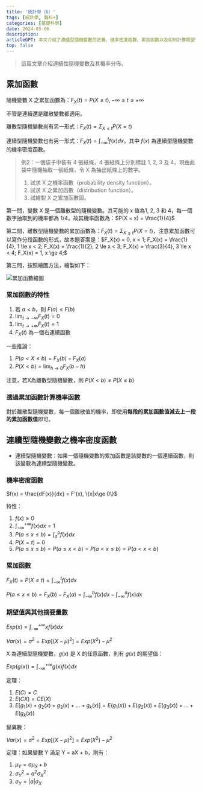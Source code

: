 ```yaml
---
title: '統計學（6）'
tags: [統計學, 醫科+]
categories: [基礎科學]
date: 2024-05-06
description: 
articleGPT: 本文介紹了連續型隨機變數的定義、機率密度函數、累加函數以及如何計算期望值和變異數等概念。
top: false
---
```


> 這篇文章介紹連續性隨機變數及其機率分佈。

## 累加函數
隨機變數 X 之累加函數為：$F_X(t) = P(X\le t), -\infty \le t \le + \infty$

不管是連續還是離散變數都適用。

離散型隨機變數尚有另一形式：$F_X(t) = \Sigma_{X\le t} P(X = t)$

連續型隨機變數也有另一形式：$F_X(t) = \int_{-\infty}^t f(x)dx$，其中 $f(x)$ 為連續型隨機變數的機率密度函數。

> 例2：一個袋子中裝有 4 張紙條，4 張紙條上分別標註 1, 2, 3 及 4，現由此袋中隨機抽取一張紙條，令 X 為抽出紙條上的數字。
> 1. 試求 X 之機率函數（probability density function）。
> 2. 試求 X 之累加函數（distribution function）。
> 3. 試繪製 X 之累加函數圖。

第一問，變數 X 是一個離散型的隨機變數。其可能的 x 值為1, 2, 3 和 4，每一個數字抽取到的機率都為 1/4，故其機率函數為：$P(X = x) = \frac{1}{4}$

第二問，離散型隨機變數的累加函數為：$F_X(t) = \Sigma_{X\le t} P(X = t)$，注意累加函數可以寫作分段函數的形式，故本題答案是：$F_X(x) = 0, x < 1; F_X(x) = \frac{1}{4}, 1 \le x < 2; F_X(x) = \frac{1}{2}, 2 \le x < 3; F_X(x) = \frac{3}{4}, 3 \le x < 4; F_X(x) = 1, x \ge 4;$

第三問，按照繪圖方法，繪製如下：

![累加函數繪圖](https://pictures.axiomatrix.org/1714961631767/Snipaste_2024-05-06_10-48-24.png)

### 累加函數的特性
1. 若 $a < b$，則 $F(a) \le F(b)$
2. $\lim_{t \rightarrow - \infty} F_X(t) = 0$
3. $\lim_{t \rightarrow + \infty} F_X(t) = 1$
4. $F_X(t)$ 為一個右連續函數

一些推論：
1. $P(a < X \le b) = F_X(b) - F_X(a)$
2. $P(X < b) = \lim_{h\rightarrow 0} F_X(b - h)$

注意，若X為離散型隨機變數，則 $P(X < b) \neq P(X\le b)$

### 透過累加函數計算機率函數
對於離散型隨機變數，每一個離散值的機率，即使用**每段的累加函數值減去上一段的累加函數值**即可。

## 連續型隨機變數之機率密度函數
- 連續型隨機變數：如果一個隨機變數的累加函數是該變數的一個連續函數，則該變數為連續型隨機變數。

### 機率密度函數
$f(x) = \frac{dF(x)}{dx} = F'(x), \{x|x\ge 0\}$

特性：
1. $f(x) \ge 0$
2. $\int_{-\infty}^{+ \infty} f(x)dx = 1$
3. $P(a \le x \le b) = \int_a^b f(x)dx$
4. $P(X = t) = 0$
5. $P(a \le x \le b) = P(a \le x < b) = P(a < x \le b) = P(a < x < b)$

### 累加函數
$F_X(t) = P(X \le t) = \int_{-\infty}^t f(x)dx$

$P(a \le x \le b) = F_X(b) - F_X(a) = \int_{-\infty}^b f(x)dx - \int_{-\infty}^a f(x)dx$

### 期望值與其他摘要量數

$Exp(x) = \int_{-\infty}^{+\infty} xf(x)dx$

$Var(x) = \sigma^2 = Exp[(X - \mu)^2] = Exp(X^2) - \mu^2$

X 為連續型隨機變數，$g(x)$ 是 X 的任意函數，則有 $g(x)$ 的期望值：

$Exp(g(x)) = \int_{-\infty}^{+\infty} g(x)f(x)dx$

定理：
1. $E(C) = C$
2. $E(CX) = CE(X)$
3. $E[g_1(x) + g_2(x) + g_3(x) + \dots + g_k(x)] = E(g_1(x)) + E(g_2(x)) + E(g_3(x)) + \dots + E(g_k(x))$

變異數：

$Var(x) = \sigma^2 = Exp[(X - \mu)^2] = Exp(X^2) - \mu^2$

定理：如果變數 Y 滿足 Y = aX + b，則有：
1. $\mu_Y = a\mu_X + b$
2. $\sigma_Y^2 = a^2\sigma_X^2$
3. $\sigma_Y = |a|\sigma_X$